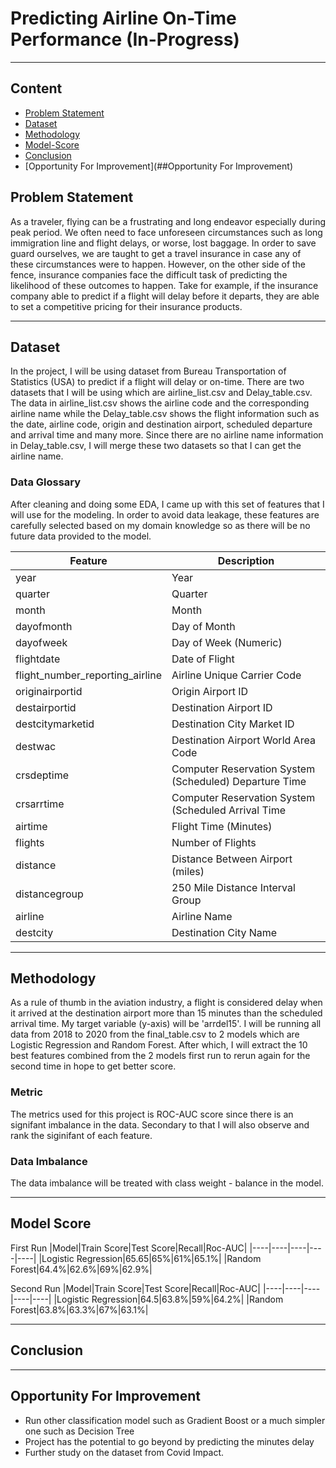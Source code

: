 # Predicting Airline On-Time Performance (In-Progress)

---
## Content
 * [Problem Statement](##Problem-Statement)
 * [Dataset](##Dateset)
 * [Methodology](##Methadology)
 * [Model-Score](##Model-Score)
 * [Conclusion](##Conclusion)
 * [Opportunity For Improvement](##Opportunity For Improvement)
 

## Problem Statement
As a traveler, flying can be a frustrating and long endeavor especially during peak period. We often need to face unforeseen circumstances such as long immigration line and flight delays, or worse, lost baggage. In order to save guard ourselves, we are taught to get a travel insurance in case any of these circumstances were to happen. However, on the other side of the fence, insurance companies face the difficult task of predicting the likelihood of these outcomes to happen. Take for example, if the insurance company able to predict if a flight will delay before it departs, they are able to set a competitive pricing for their insurance products. 

---

## Dataset
In the project, I will be using dataset from Bureau Transportation of Statistics (USA) to predict if a flight will delay or on-time. There are two datasets that I will be using which are airline_list.csv and Delay_table.csv. The data in airline_list.csv shows the airline code and the corresponding airline name while the Delay_table.csv shows the flight information such as the date, airline code, origin and destination airport, scheduled departure and arrival time  and many more. Since there are no airline name information in Delay_table.csv, I will merge these two datasets so that I can get the airline name.


### Data Glossary
After cleaning and doing some EDA, I came up with this set of features that I will use for the modeling. In order to avoid data leakage, these features are carefully selected based on my domain knowledge so as there will be no future data provided to the model. 

|Feature|Description|
|----|----|
|year|Year|
|quarter|Quarter|
|month|Month|
|dayofmonth| Day of Month|
|dayofweek|Day of Week (Numeric)|
|flightdate|Date of Flight|
|flight_number_reporting_airline|Airline Unique Carrier Code|
|originairportid|Origin Airport ID|
|destairportid|Destination Airport ID|
|destcitymarketid|Destination City Market ID|
|destwac|Destination Airport World Area Code|
|crsdeptime|Computer Reservation System (Scheduled) Departure Time|
|crsarrtime|Computer Reservation System (Scheduled Arrival Time|
|airtime|Flight Time (Minutes)|
|flights|Number of Flights|
|distance| Distance Between Airport (miles)|
|distancegroup|250 Mile Distance Interval Group|
|airline|Airline Name|
|destcity|Destination City Name|

---

## Methodology
As a rule of thumb in the aviation industry, a flight is considered delay when it arrived at the destination airport more than 15 minutes than the scheduled arrival time. My target variable (y-axis) will be 'arrdel15'. I will be running all data from 2018 to 2020 from the final_table.csv to 2 models which are Logistic Regression and Random Forest. After which, I will extract the 10 best features combined from the 2 models first run to rerun again for the second time in hope to get better score. 


### Metric
The metrics used for this project is ROC-AUC score since there is an signifant imbalance in the data. Secondary to that I will also observe and rank the siginifant of each feature. 


### Data Imbalance
The data imbalance will be treated with class weight - balance in the model. 

---

## Model Score

First Run
|Model|Train Score|Test Score|Recall|Roc-AUC|
|----|----|----|----|----|
|Logistic Regression|65.65|65%|61%|65.1%|
|Random Forest|64.4%|62.6%|69%|62.9%|

Second Run
|Model|Train Score|Test Score|Recall|Roc-AUC|
|----|----|----|----|----|
|Logistic Regression|64.5|63.8%|59%|64.2%|
|Random Forest|63.8%|63.3%|67%|63.1%|

---

## Conclusion


---

## Opportunity For Improvement
- Run other classification model such as Gradient Boost or a much simpler one such as Decision Tree
- Project has the potential to go beyond by predicting the minutes delay
- Further study on the dataset from Covid Impact. 

